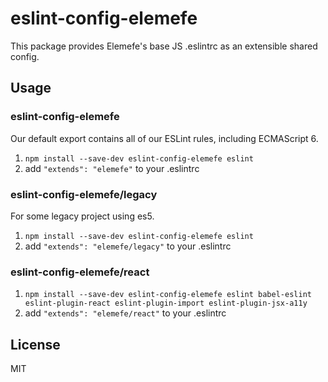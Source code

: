 # eslint-config-elemefe

This package provides Elemefe's base JS .eslintrc as an extensible shared config.

## Usage

### eslint-config-elemefe

Our default export contains all of our ESLint rules, including ECMAScript 6.

1. `npm install --save-dev eslint-config-elemefe eslint`
2. add `"extends": "elemefe"` to your .eslintrc

### eslint-config-elemefe/legacy

For some legacy project using es5.

1. `npm install --save-dev eslint-config-elemefe eslint`
2. add `"extends": "elemefe/legacy"` to your .eslintrc

### eslint-config-elemefe/react

1. `npm install --save-dev eslint-config-elemefe eslint babel-eslint eslint-plugin-react eslint-plugin-import eslint-plugin-jsx-a11y`
2. add `"extends": "elemefe/react"` to your .eslintrc

## License
MIT
